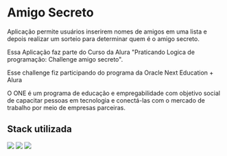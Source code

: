 
# Amigo Secreto

Aplicação permite usuários inserirem nomes de amigos em uma lista e depois realizar um sorteio para determinar quem é o amigo secreto.

Essa Aplicação faz parte do Curso da Alura "Praticando Logica de programação: Challenge amigo secreto".

Esse challenge fiz participando do programa da Oracle Next Education + Alura

O ONE é um programa de educação e empregabilidade com objetivo social de capacitar pessoas em tecnologia e conectá-las com o mercado de trabalho por meio de empresas parceiras.

## Stack utilizada

<div>
  <img loading="lazy" src="https://img.shields.io/badge/HTML5-E34F26.svg?style=for-the-badge&logo=HTML5&logoColor=white">
  <img loading="lazy" src="https://img.shields.io/badge/CSS-663399.svg?style=for-the-badge&logo=CSS&logoColor=white">
  <img loading="lazy" src="https://img.shields.io/badge/JavaScript-F7DF1E.svg?style=for-the-badge&logo=JavaScript&logoColor=black">
</div>
